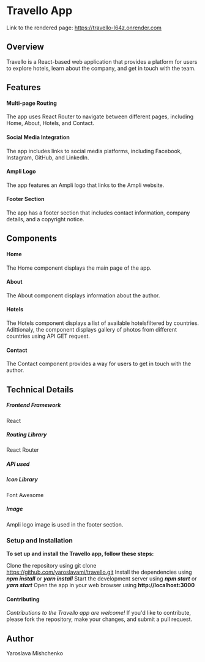 # Travello App
Link to the rendered page: <https://travello-l64z.onrender.com>
## Overview
Travello is a React-based web application that provides a platform for users to explore hotels, learn about the company, and get in touch with the team.

## Features
#### Multi-page Routing
The app uses React Router to navigate between different pages, including Home, About, Hotels, and Contact.
#### Social Media Integration 
The app includes links to social media platforms, including Facebook, Instagram, GitHub, and LinkedIn.
#### Ampli Logo
The app features an Ampli logo that links to the Ampli website.
#### Footer Section
The app has a footer section that includes contact information, company details, and a copyright notice.
## Components
#### Home
The Home component displays the main page of the app.
#### About
The About component displays information about the author.
#### Hotels
The Hotels component displays a list of available hotelsfiltered by countries. Adittionaly, the component displays gallery of photos from different countries using API GET request.
#### Contact
The Contact component provides a way for users to get in touch with the author.
## Technical Details
##### Frontend Framework
React
##### Routing Library
React Router
##### API used

##### Icon Library 
Font Awesome
##### Image 
Ampli logo image is used in the footer section.
### Setup and Installation
**To set up and install the Travello app, follow these steps:**

Clone the repository using git clone <https://github.com/yaroslavami/travello.git>
Install the dependencies using ***npm install*** or ***yarn install***
Start the development server using ***npm start*** or ***yarn start***
Open the app in your web browser using **http://localhost:3000**

#### Contributing
*Contributions to the Travello app are welcome!* If you'd like to contribute, please fork the repository, make your changes, and submit a pull request.

## Author
Yaroslava Mishchenko
